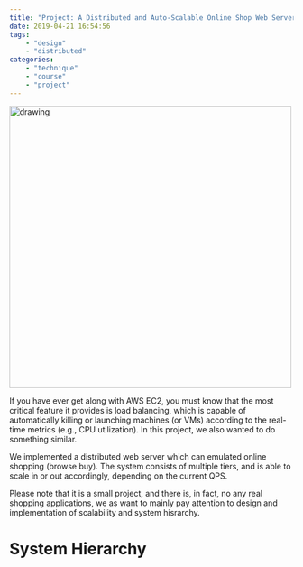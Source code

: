 ```yaml
---
title: "Project: A Distributed and Auto-Scalable Online Shop Web Server"
date: 2019-04-21 16:54:56
tags:
    - "design"
    - "distributed"
categories:
    - "technique" 
    - "course"
    - "project"
---
```


<img src="head.jpeg" alt="drawing" width="500"/>

If you have ever get along with AWS EC2, you must know that the most critical feature it provides is load balancing, which is capable of automatically killing or launching machines (or VMs) according to the real-time metrics (e.g., CPU utilization). In this project, we also wanted to do something similar.

We implemented a distributed web server which can emulated online shopping (browse buy). The system consists of multiple tiers, and is able to scale in or out accordingly, depending on the current QPS.

Please note that it is a small project, and there is, in fact, no any real shopping applications, we as want to mainly pay attention to design and implementation of scalability and system hisrarchy. 

# System Hierarchy

